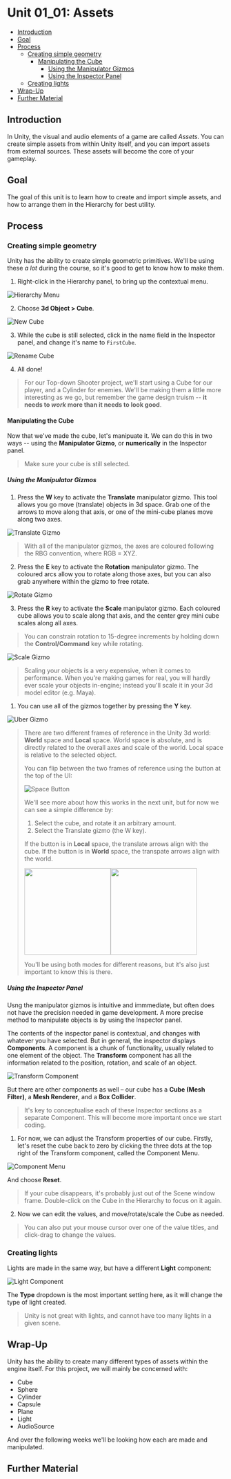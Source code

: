 # Unit 01_01: Assets <!-- omit in toc -->

- [Introduction](#introduction)
- [Goal](#goal)
- [Process](#process)
  - [Creating simple geometry](#creating-simple-geometry)
    - [Manipulating the Cube](#manipulating-the-cube)
      - [Using the Manipulator Gizmos](#using-the-manipulator-gizmos)
      - [Using the Inspector Panel](#using-the-inspector-panel)
  - [Creating lights](#creating-lights)
- [Wrap-Up](#wrap-up)
- [Further Material](#further-material)

## Introduction

In Unity, the visual and audio elements of a game are called *Assets*. You can create simple assets from within Unity itself, and you can import assets from external sources. These assets will become the core of your gameplay.

## Goal

The goal of this unit is to learn how to create and import simple assets, and how to arrange them in the Hierarchy for best utility.

## Process

### Creating simple geometry

Unity has the ability to create simple geometric primitives. We'll be using these *a lot* during the course, so it's good to get to know how to make them.

1. Right-click in the Hierarchy panel, to bring up the contextual menu.

![Hierarchy Menu](images/00_PrimitiveMenu.png)

2. Choose **3d Object > Cube**.

![New Cube](images/00_3dObject.png)

3. While the cube is still selected, click in the name field in the Inspector panel, and change it's name to `FirstCube`.

![Rename Cube](images/00_RenameCube.png)

4. All done!

> For our Top-down Shooter project, we'll start using a Cube for our player, and a Cylinder for enemies. We'll be making them a little more interesting as we go, but remember the game design truism -- **it needs to *work* more than it needs to look good**.

#### Manipulating the Cube

Now that we've made the cube, let's manipuate it. We can do this in two ways -- using the **Manipulator Gizmo**, or **numerically** in the Inspector panel.

> Make sure your cube is still selected.

##### Using the Manipulator Gizmos

1. Press the **W** key to activate the **Translate** manipulator gizmo. This tool allows you go move (translate) objects in 3d space. Grab one of the arrows to move along that axis, or one of the mini-cube planes move along two axes.

![Translate Gizmo](images/01_TranslateGizmo.png)

> With all of the manipulator gizmos, the axes are coloured following the RBG convention, where RGB = XYZ.

2. Press the **E** key to activate the **Rotation** manipulator gizmo. The coloured arcs allow you to rotate along those axes, but you can also grab anywhere within the gizmo to free rotate.

![Rotate Gizmo](images/01_RotateGizmo.png)

3. Press the **R** key to activate the **Scale** manipulator gizmo. Each coloured cube allows you to scale along that axis, and the center grey mini cube scales along all axes.

> You can constrain rotation to 15-degree increments by holding down the **Control/Command** key while rotating.

![Scale Gizmo](images/01_ScaleGizmo.png)

> Scaling your objects is a very expensive, when it comes to performance. When you're making games for real, you will hardly ever scale your objects in-engine; instead you'll scale it in your 3d model editor (e.g. Maya).

1. You can use all of the gizmos together by pressing the **Y** key.

![Uber Gizmo](images/01_UberGizmo.png)

> There are two different frames of reference in the Unity 3d world: **World** space and **Local** space. World space is absolute, and is directly related to the overall axes and scale of the world. Local space is relative to the selected object.
>
> You can flip between the two frames of reference using the button at the top of the UI:
>
> ![Space Button](images/01_SpaceButton.png)
>
> We'll see more about how this works in the next unit, but for now we can see a simple difference by:
>
> 1. Select the cube, and rotate it an arbitrary amount.
> 2. Select the Translate gizmo (the W key).
>
> If the button is in **Local** space, the translate arrows align with the cube. If the button is in **World** space, the transpate arrows align with the world.
>
> <img src="images/01_LocalSpace.png" width="200"><img src="images/01_WorldSpace.png" width="200">
>
> You'll be using both modes for different reasons, but it's also just important to know this is there.

##### Using the Inspector Panel

Usng the manipulator gizmos is intuitive and immmediate, but often does not have the precision needed in game development. A more precise method to manipulate objects is by using the Inspector panel.

The contents of the inspector panel is contextual, and changes with whatever you have selected. But in general, the inspector displays **Components**. A component is a chunk of functionality, usually related to one element of the object. The **Transform** component has all the information related to the position, rotation, and scale of an object.

![Transform Component](images/01_TransformComponent.png)

But there are other components as well – our cube has a **Cube (Mesh Filter)**, a **Mesh Renderer**, and a **Box Collider**.

> It's key to conceptualise each of these Inspector sections as a separate Component. This will become more important once we start coding.

1. For now, we can adjust the Transform properties of our cube. Firstly, let's reset the cube back to zero by clicking the three dots at the top right of the Transform component, called the Component Menu.

![Component Menu](images/01_ComponentMenu.png)

And choose **Reset**.

> If your cube disappears, it's probably just out of the Scene window frame. Double-click on the Cube in the Hierarchy to focus on it again.

2. Now we can edit the values, and move/rotate/scale the Cube as needed.

> You can also put your mouse cursor over one of the value titles, and click-drag to change the values.

### Creating lights

Lights are made in the same way, but have a different **Light** component:

![Light Component](images/01_LightComponent.png)

The **Type** dropdown is the most important setting here, as it will change the type of light created.

> Unity is not great with lights, and cannot have too many lights in a given scene.

## Wrap-Up

Unity has the ability to create many different types of assets within the engine itself. For this project, we will mainly be concerned with:

- Cube
- Sphere
- Cylinder
- Capsule
- Plane
- Light
- AudioSource

And over the following weeks we'll be looking how each are made and manipulated.

## Further Material
